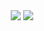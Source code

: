 <div align="center">
  <img src="https://github-readme-stats.vercel.app/api?username=zorncbllr&hide=issues" />
  <img src="https://github-readme-stats.vercel.app/api/top-langs/?username=zorncbllr&layout=compact&hide=html,javascript,css,scss,less" />
</div>
